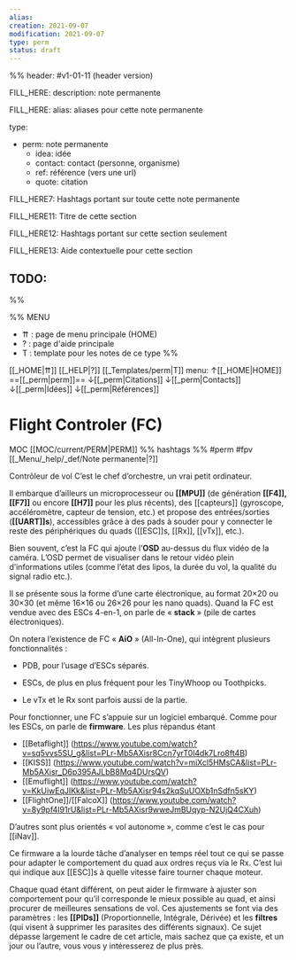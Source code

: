 ```yaml
---
alias:
creation: 2021-09-07
modification: 2021-09-07
type: perm
status: draft
---
```


%%
header: #v1-01-11 (header version)

FILL_HERE:
description: note permanente

FILL_HERE:
alias: aliases pour cette note permanente

type:
- perm: note permanente
  - idea: idée
  - contact: contact (personne, organisme)
  - ref: référence (vers une url)
  - quote: citation

FILL_HERE7:
Hashtags portant sur toute cette note permanente

FILL_HERE11:
Titre de cette section

FILL_HERE12:
Hashtags portant sur cette section seulement

FILL_HERE13:
Aide contextuelle pour cette section

TODO:
- 
%%

%% MENU
- ⇈ : page de menu principale (HOME)
- ? : page d'aide principale
- T : template pour les notes de ce type
%%

[[_HOME|⇈]] [[_HELP|?]] [[_Templates/perm|T]] menu: ↑[[_HOME|HOME]] ==[[_perm|perm]]== ↓[[_perm|Citations]] ↓[[_perm|Contacts]] ↓[[_perm|Idées]] ↓[[_perm|Références]]

# Flight Controler (FC)
MOC [[MOC/current/PERM|PERM]] %% hashtags %% #perm #fpv [[_Menu/_help/_def/Note permanente|?]]

Contrôleur de vol
C’est le chef d’orchestre, un vrai petit ordinateur.

Il embarque d’ailleurs un microprocesseur ou **[[MPU]]** (de génération **[[F4]],** **[[F7]]** ou encore **[[H7]]** pour les plus récents), des [[capteurs]] (gyroscope, accéléromètre, capteur de tension, etc.) et propose des entrées/sorties (**[[UART]]s**), accessibles grâce à des pads à souder pour y connecter le reste des périphériques du quads ([[ESC]]s, [[Rx]], [[vTx]], etc.).

Bien souvent, c’est la FC qui ajoute l’**OSD** au-dessus du flux vidéo de la caméra. L’OSD permet de visualiser dans le retour vidéo plein d’informations utiles (comme l’état des lipos, la durée du vol, la qualité du signal radio etc.).

Il se présente sous la forme d’une carte électronique, au format 20×20 ou 30×30 (et même 16×16 ou 26×26 pour les nano quads). Quand la FC est vendue avec des ESCs 4-en-1, on parle de « **stack** » (pile de cartes électroniques).

On notera l’existence de FC « **AiO** » (All-In-One), qui intègrent plusieurs fonctionnalités :

-   PDB, pour l’usage d’ESCs séparés.
    
-   ESCs, de plus en plus fréquent pour les TinyWhoop ou Toothpicks.
    
-   Le vTx et le Rx sont parfois aussi de la partie.
    
Pour fonctionner, une FC s’appuie sur un logiciel embarqué. Comme pour les ESCs, on parle de **firmware**. Les plus répandus étant
- [[Betaflight]]
  (https://www.youtube.com/watch?v=sq5vvs5SU_g&list=PLr-Mb5AXisr8Ccn7yrT0l4dk7Lro8ft4B)
- [[KISS]]
  (https://www.youtube.com/watch?v=miXcl5HMsCA&list=PLr-Mb5AXisr_D6p395AJLbB8Mq4DUrsQV)
- [[Emuflight]]
  (https://www.youtube.com/watch?v=KkUiwEqJIKk&list=PLr-Mb5AXisr94s2kqSuUOXb1nSdfn5sKY)
- [[FlightOne]]/[[FalcoX]]
  (https://www.youtube.com/watch?v=8y9pf4I91rU&list=PLr-Mb5AXisr9wweJmBUqyp-N2UjQ4CXuh)
  
D’autres sont plus orientés « vol autonome », comme c’est le cas pour [[iNav]].

Ce firmware a la lourde tâche d’analyser en temps réel tout ce qui se passe pour adapter le comportement du quad aux ordres reçus via le Rx. C’est lui qui indique aux [[ESC]]s à quelle vitesse faire tourner chaque moteur.

Chaque quad étant différent, on peut aider le firmware à ajuster son comportement pour qu’il corresponde le mieux possible au quad, et ainsi procurer de meilleures sensations de vol. Ces ajustements se font via des paramètres : les **[[PIDs]]** (Proportionnelle, Intégrale, Dérivée) et les **filtres** (qui visent à supprimer les parasites des différents signaux). Ce sujet dépasse largement le cadre de cet article, mais sachez que ça existe, et un jour ou l’autre, vous vous y intéresserez de plus près.
